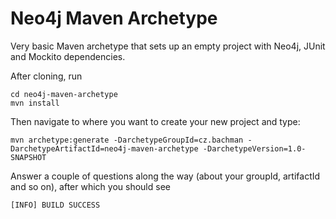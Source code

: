 Neo4j Maven Archetype
=====================

Very basic Maven archetype that sets up an empty project with Neo4j, JUnit and Mockito dependencies.

After cloning, run

    cd neo4j-maven-archetype
    mvn install

Then navigate to where you want to create your new project and type:

    mvn archetype:generate -DarchetypeGroupId=cz.bachman -DarchetypeArtifactId=neo4j-maven-archetype -DarchetypeVersion=1.0-SNAPSHOT

Answer a couple of questions along the way (about your groupId, artifactId and so on), after which you should see

    [INFO] BUILD SUCCESS
